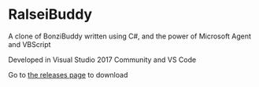 # RalseiBuddy

A clone of BonziBuddy written using C#, and the power of Microsoft Agent and VBScript

Developed in Visual Studio 2017 Community and VS Code

Go to [the releases page](/../../releases) to download
